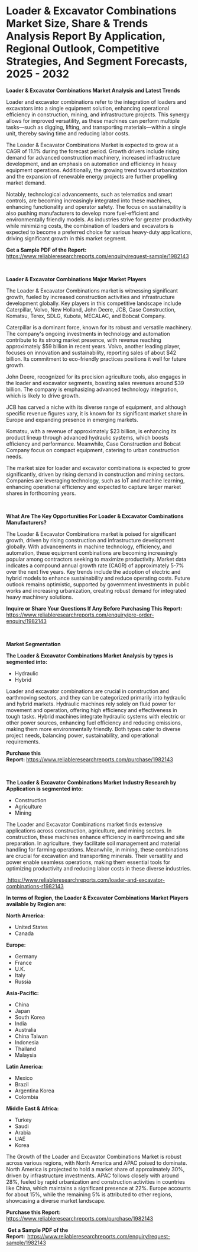<p><h1>Loader & Excavator Combinations Market Size, Share & Trends Analysis Report By Application, Regional Outlook, Competitive Strategies, And Segment Forecasts, 2025 - 2032</h1></p><p><strong>Loader & Excavator Combinations Market Analysis and Latest Trends</strong></p>
<p><p>Loader and excavator combinations refer to the integration of loaders and excavators into a single equipment solution, enhancing operational efficiency in construction, mining, and infrastructure projects. This synergy allows for improved versatility, as these machines can perform multiple tasks—such as digging, lifting, and transporting materials—within a single unit, thereby saving time and reducing labor costs.</p><p>The Loader & Excavator Combinations Market is expected to grow at a CAGR of 11.1% during the forecast period. Growth drivers include rising demand for advanced construction machinery, increased infrastructure development, and an emphasis on automation and efficiency in heavy equipment operations. Additionally, the growing trend toward urbanization and the expansion of renewable energy projects are further propelling market demand.</p><p>Notably, technological advancements, such as telematics and smart controls, are becoming increasingly integrated into these machines, enhancing functionality and operator safety. The focus on sustainability is also pushing manufacturers to develop more fuel-efficient and environmentally friendly models. As industries strive for greater productivity while minimizing costs, the combination of loaders and excavators is expected to become a preferred choice for various heavy-duty applications, driving significant growth in this market segment.</p></p>
<p><strong>Get a Sample PDF of the Report:&nbsp;</strong> <a href="https://www.reliableresearchreports.com/enquiry/request-sample/1982143?utm_campaign=2215&utm_medium=2&utm_source=Github&utm_content=ia&utm_term=16042025&utm_id=loader-excavator-combinations">https://www.reliableresearchreports.com/enquiry/request-sample/1982143</a></p>
<p>&nbsp;</p>
<p><strong>Loader & Excavator Combinations Major Market Players</strong></p>
<p><p>The Loader & Excavator Combinations market is witnessing significant growth, fueled by increased construction activities and infrastructure development globally. Key players in this competitive landscape include Caterpillar, Volvo, New Holland, John Deere, JCB, Case Construction, Komatsu, Terex, SDLG, Kubota, MECALAC, and Bobcat Company.</p><p>Caterpillar is a dominant force, known for its robust and versatile machinery. The company's ongoing investments in technology and automation contribute to its strong market presence, with revenue reaching approximately $59 billion in recent years. Volvo, another leading player, focuses on innovation and sustainability, reporting sales of about $42 billion. Its commitment to eco-friendly practices positions it well for future growth.</p><p>John Deere, recognized for its precision agriculture tools, also engages in the loader and excavator segments, boasting sales revenues around $39 billion. The company is emphasizing advanced technology integration, which is likely to drive growth.</p><p>JCB has carved a niche with its diverse range of equipment, and although specific revenue figures vary, it is known for its significant market share in Europe and expanding presence in emerging markets.</p><p>Komatsu, with a revenue of approximately $23 billion, is enhancing its product lineup through advanced hydraulic systems, which boosts efficiency and performance. Meanwhile, Case Construction and Bobcat Company focus on compact equipment, catering to urban construction needs.</p><p>The market size for loader and excavator combinations is expected to grow significantly, driven by rising demand in construction and mining sectors. Companies are leveraging technology, such as IoT and machine learning, enhancing operational efficiency and expected to capture larger market shares in forthcoming years.</p></p>
<p>&nbsp;</p>
<p><strong>What Are The Key Opportunities For Loader & Excavator Combinations Manufacturers?</strong></p>
<p><p>The Loader & Excavator Combinations market is poised for significant growth, driven by rising construction and infrastructure development globally. With advancements in machine technology, efficiency, and automation, these equipment combinations are becoming increasingly popular among contractors seeking to maximize productivity. Market data indicates a compound annual growth rate (CAGR) of approximately 5-7% over the next five years. Key trends include the adoption of electric and hybrid models to enhance sustainability and reduce operating costs. Future outlook remains optimistic, supported by government investments in public works and increasing urbanization, creating robust demand for integrated heavy machinery solutions.</p></p>
<p><strong>Inquire or Share Your Questions If Any Before Purchasing This Report:</strong> <a href="https://www.reliableresearchreports.com/enquiry/pre-order-enquiry/1982143?utm_campaign=2215&utm_medium=2&utm_source=Github&utm_content=ia&utm_term=16042025&utm_id=loader-excavator-combinations">https://www.reliableresearchreports.com/enquiry/pre-order-enquiry/1982143</a></p>
<p>&nbsp;</p>
<p><strong>Market Segmentation</strong></p>
<p><strong>The Loader & Excavator Combinations Market Analysis by types is segmented into:</strong></p>
<p><ul><li>Hydraulic</li><li>Hybrid</li></ul></p>
<p><p>Loader and excavator combinations are crucial in construction and earthmoving sectors, and they can be categorized primarily into hydraulic and hybrid markets. Hydraulic machines rely solely on fluid power for movement and operation, offering high efficiency and effectiveness in tough tasks. Hybrid machines integrate hydraulic systems with electric or other power sources, enhancing fuel efficiency and reducing emissions, making them more environmentally friendly. Both types cater to diverse project needs, balancing power, sustainability, and operational requirements.</p></p>
<p><strong>Purchase this Report:&nbsp;</strong><a href="https://www.reliableresearchreports.com/purchase/1982143?utm_campaign=2215&utm_medium=2&utm_source=Github&utm_content=ia&utm_term=16042025&utm_id=loader-excavator-combinations">https://www.reliableresearchreports.com/purchase/1982143</a></p>
<p>&nbsp;</p>
<p><strong>The Loader & Excavator Combinations Market Industry Research by Application is segmented into:</strong></p>
<p><ul><li>Construction</li><li>Agriculture</li><li>Mining</li></ul></p>
<p><p>The Loader and Excavator Combinations market finds extensive applications across construction, agriculture, and mining sectors. In construction, these machines enhance efficiency in earthmoving and site preparation. In agriculture, they facilitate soil management and material handling for farming operations. Meanwhile, in mining, these combinations are crucial for excavation and transporting minerals. Their versatility and power enable seamless operations, making them essential tools for optimizing productivity and reducing labor costs in these diverse industries.</p></p>
<p><a href="https://www.reliableresearchreports.com/loader-and-excavator-combinations-r1982143?utm_campaign=2215&utm_medium=2&utm_source=Github&utm_content=ia&utm_term=16042025&utm_id=loader-excavator-combinations">&nbsp;https://www.reliableresearchreports.com/loader-and-excavator-combinations-r1982143</a></p>
<p><strong>In terms of Region, the Loader & Excavator Combinations Market Players available by Region are:</strong></p>
<p>
    <p> <strong> North America: </strong>
        <ul>
            <li>United States</li>
            <li>Canada</li>
        </ul>
        </p> 
    <p> <strong> Europe: </strong>
        <ul>
            <li>Germany</li>
            <li>France</li>
            <li>U.K.</li>
            <li>Italy</li>
            <li>Russia</li>
        </ul>
        </p> 
    <p> <strong> Asia-Pacific: </strong>
        <ul>
            <li>China</li>
            <li>Japan</li>
            <li>South Korea</li>
            <li>India</li>
            <li>Australia</li>
            <li>China Taiwan</li>
            <li>Indonesia</li>
            <li>Thailand</li>
            <li>Malaysia</li>
        </ul>
        </p> 
    <p> <strong> Latin America: </strong>
        <ul>
            <li>Mexico</li>
            <li>Brazil</li>
            <li>Argentina Korea</li>
            <li>Colombia</li>
        </ul>
        </p> 
    <p> <strong> Middle East & Africa: </strong>
        <ul>
            <li>Turkey</li>
            <li>Saudi</li>
            <li>Arabia</li>
            <li>UAE</li>
            <li>Korea</li>
        </ul>
    </p>
    </p>
<p><p>The Growth of the Loader and Excavator Combinations Market is robust across various regions, with North America and APAC poised to dominate. North America is projected to hold a market share of approximately 30%, driven by infrastructure investments. APAC follows closely with around 28%, fueled by rapid urbanization and construction activities in countries like China, which maintains a significant presence at 22%. Europe accounts for about 15%, while the remaining 5% is attributed to other regions, showcasing a diverse market landscape.</p></p>
<p><strong>Purchase this Report: </strong><a href="https://www.reliableresearchreports.com/purchase/1982143?utm_campaign=2215&utm_medium=2&utm_source=Github&utm_content=ia&utm_term=16042025&utm_id=loader-excavator-combinations">https://www.reliableresearchreports.com/purchase/1982143</a></p>
<p>&nbsp;<strong>Get a Sample PDF of the Report:&nbsp;&nbsp;</strong><a href="https://www.reliableresearchreports.com/enquiry/request-sample/1982143?utm_campaign=2215&utm_medium=2&utm_source=Github&utm_content=ia&utm_term=16042025&utm_id=loader-excavator-combinations">https://www.reliableresearchreports.com/enquiry/request-sample/1982143</a></p>
<p><strong></strong></p>
<p><p></p><p></p><p></p></p>